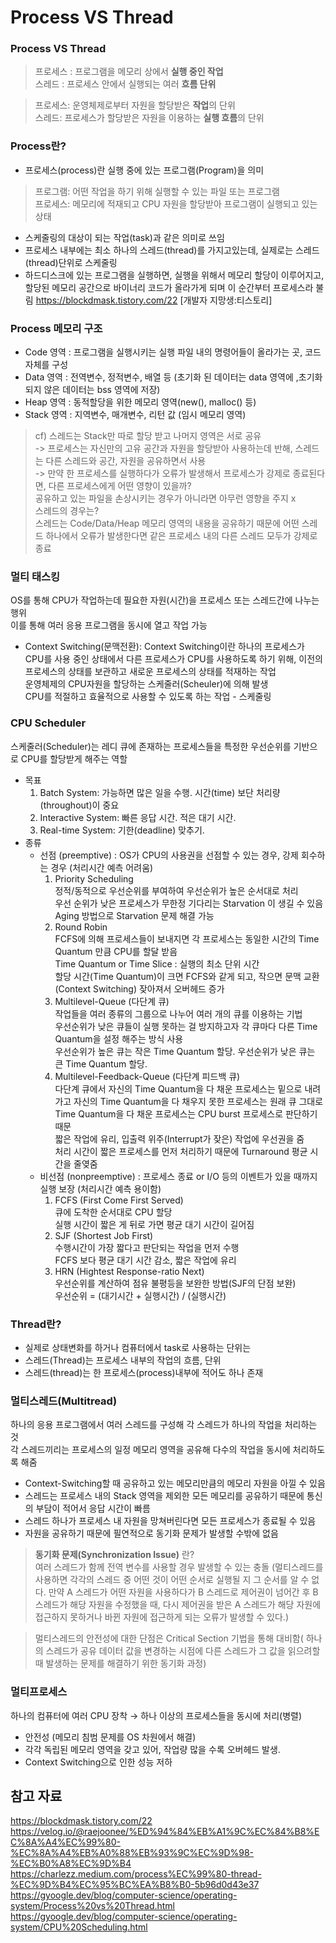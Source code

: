 # Process VS Thread 
### Process VS Thread 
> 프로세스 : 프로그램을 메모리 상에서 **실행 중인 작업** </br>
스레드 : 프로세스 안에서 실행되는 여러 **흐름 단위**

> 프로세스: 운영체제로부터 자원을 할당받은 **작업**의 단위 </br>
스레드: 프로세스가 할당받은 자원을 이용하는 **실행 흐름**의 단위

### Process란?
- 프로세스(process)란 실행 중에 있는 프로그램(Program)을 의미
 >프로그램: 어떤 작업을 하기 위해 실행할 수 있는 파일 또는 프로그램</br>
프로세스: 메모리에 적재되고 CPU 자원을 할당받아 프로그램이 실행되고 있는 상태 
- 스케줄링의 대상이 되는 작업(task)과 같은 의미로 쓰임
- 프로세스 내부에는 최소 하나의 스레드(thread)를 가지고있는데, 실제로는 스레드(thread)단위로 스케줄링
- 하드디스크에 있는 프로그램을 실행하면, 실행을 위해서 메모리 할당이 이루어지고, 할당된 메모리 공간으로 바이너리 코드가 올라가게 되며 이 순간부터 프로세스라 불림 https://blockdmask.tistory.com/22 [개발자 지망생:티스토리]

### Process 메모리 구조
- Code 영역 : 프로그램을 실행시키는 실행 파일 내의 명령어들이 올라가는 곳, 코드 자체를 구성
- Data 영역 : 전역변수, 정적변수, 배열 등 (초기화 된 데이터는 data 영역에
,초기화 되지 않은 데이터는 bss 영역에 저장)
- Heap 영역 : 동적할당을 위한 메모리 영역(new(), malloc() 등)
- Stack 영역 : 지역변수, 매개변수, 리턴 값 (임시 메모리 영역)
> cf) 스레드는 Stack만 따로 할당 받고 나머지 영역은 서로 공유   </br>
-> 프로세스는 자신만의 고유 공간과 자원을 할당받아 사용하는데 반해, 스레드는 다른 스레드와 공간, 자원을 공유하면서 사용 </br>
-> 만약 한 프로세스를 실행하다가 오류가 발생해서 프로세스가 강제로 종료된다면, 다른 프로세스에게 어떤 영향이 있을까?  </br>
공유하고 있는 파일을 손상시키는 경우가 아니라면 아무런 영향을 주지 x</br>
스레드의 경우는? </br>
스레드는 Code/Data/Heap 메모리 영역의 내용을 공유하기 때문에 어떤 스레드 하나에서 오류가 발생한다면 같은 프로세스 내의 다른 스레드 모두가 강제로 종료

### 멀티 태스킹
OS를 통해 CPU가 작업하는데 필요한 자원(시간)을 프로세스 또는 스레드간에 나누는 행위 </br>
이를 통해 여러 응용 프로그램을 동시에 열고 작업 가능
- Context Switching(문맥전환): Context Switching이란 하나의 프로세스가 CPU를 사용 중인 상태에서 다른 프로세스가 CPU를 사용하도록 하기 위해, 이전의 프로세스의 상태를 보관하고 새로운 프로세스의 상태를 적재하는 작업 </br>
운영체제의 CPU자원을 할당하는 스케줄러(Scheuler)에 의해 발생 </br>
CPU를 적절하고 효율적으로 사용할 수 있도록 하는 작업 - 스케줄링

### CPU Scheduler
스케줄러(Scheduler)는 레디 큐에 존재하는 프로세스들을 특정한 우선순위를 기반으로 CPU를 할당받게 해주는 역할
- 목표
    1. Batch System: 가능하면 많은 일을 수행. 시간(time) 보단 처리량(throughout)이 중요
    2. Interactive System: 빠른 응답 시간. 적은 대기 시간.
    3. Real-time System: 기한(deadline) 맞추기.
- 종류
    - 선점 (preemptive) : OS가 CPU의 사용권을 선점할 수 있는 경우, 강제 회수하는 경우 (처리시간 예측 어려움)
        1. Priority Scheduling
    </br>정적/동적으로 우선순위를 부여하여 우선순위가 높은 순서대로 처리
    </br>우선 순위가 낮은 프로세스가 무한정 기다리는 Starvation 이 생길 수 있음
    </br>Aging 방법으로 Starvation 문제 해결 가능
        2. Round Robin
    </br>FCFS에 의해 프로세스들이 보내지면 각 프로세스는 동일한 시간의 Time Quantum 만큼 CPU를 할달 받음
    </br>Time Quantum or Time Slice : 실행의 최소 단위 시간
    </br>할당 시간(Time Quantum)이 크면 FCFS와 같게 되고, 작으면 문맥 교환 (Context Switching) 잦아져서 오버헤드 증가
        3. Multilevel-Queue (다단계 큐)
    </br>작업들을 여러 종류의 그룹으로 나누어 여러 개의 큐를 이용하는 기법
    </br>우선순위가 낮은 큐들이 실행 못하는 걸 방지하고자 각 큐마다 다른 Time Quantum을 설정 해주는 방식 사용
    </br>우선순위가 높은 큐는 작은 Time Quantum 할당. 우선순위가 낮은 큐는 큰 Time Quantum 할당.
        4. Multilevel-Feedback-Queue (다단계 피드백 큐)
    </br>다단계 큐에서 자신의 Time Quantum을 다 채운 프로세스는 밑으로 내려가고 자신의 Time Quantum을 다 채우지 못한 프로세스는 원래 큐 그대로
    </br>Time Quantum을 다 채운 프로세스는 CPU burst 프로세스로 판단하기 때문
    </br>짧은 작업에 유리, 입출력 위주(Interrupt가 잦은) 작업에 우선권을 줌
    </br>처리 시간이 짧은 프로세스를 먼저 처리하기 때문에 Turnaround 평균 시간을 줄옂줌
    - 비선점 (nonpreemptive) : 프로세스 종료 or I/O 등의 이벤트가 있을 때까지 실행 보장 (처리시간 예측 용이함)
        1. FCFS (First Come First Served)
    </br>큐에 도착한 순서대로 CPU 할당
    </br>실행 시간이 짧은 게 뒤로 가면 평균 대기 시간이 길어짐
        2. SJF (Shortest Job First)
    </br>수행시간이 가장 짧다고 판단되는 작업을 먼저 수행
    </br>FCFS 보다 평균 대기 시간 감소, 짧은 작업에 유리
        3. HRN (Hightest Response-ratio Next)
    </br>우선순위를 계산하여 점유 불평등을 보완한 방법(SJF의 단점 보완)
    </br>우선순위 = (대기시간 + 실행시간) / (실행시간)

### Thread란?
- 실제로 상태변화를 하거나 컴퓨터에서 task로 사용하는 단위는 
- 스레드(Thread)는 프로세스 내부의 작업의 흐름, 단위
- 스레드(thread)는 한 프로세스(process)내부에 적어도 하나 존재

### 멀티스레드(Multitread) 
 하나의 응용 프로그램에서 여러 스레드를 구성해 각 스레드가 하나의 작업을 처리하는 것</br> 
 각 스레드끼리는 프로세스의 일정 메모리 영역을 공유해 다수의 작업을 동시에 처리하도록 해줌</br> 
- Context-Switching할 때 공유하고 있는 메모리만큼의 메모리 자원을 아낄 수 있음
- 스레드는 프로세스 내의 Stack 영역을 제외한 모든 메모리를 공유하기 때문에 통신의 부담이 적어서 응답 시간이 빠름
- 스레드 하나가 프로세스 내 자원을 망쳐버린다면 모든 프로세스가 종료될 수 있음
- 자원을 공유하기 때문에 필연적으로 동기화 문제가 발생할 수밖에 없음
> **동기화 문제(Synchronization Issue)** 란? </br>
여러 스레드가 함께 전역 변수를 사용할 경우 발생할 수 있는 충돌 (멀티스레드를 사용하면 각각의 스레드 중 어떤 것이 어떤 순서로 실행될 지 그 순서를 알 수 없다. 만약 A 스레드가 어떤 자원을 사용하다가 B 스레드로 제어권이 넘어간 후 B 스레드가 해당 자원을 수정했을 때, 다시 제어권을 받은 A 스레드가 해당 자원에 접근하지 못하거나 바뀐 자원에 접근하게 되는 오류가 발생할 수 있다.)</br>

> 멀티스레드의 안전성에 대한 단점은 Critical Section 기법을 통해 대비함(
하나의 스레드가 공유 데이터 값을 변경하는 시점에 다른 스레드가 그 값을 읽으려할 때 발생하는 문제를 해결하기 위한 동기화 과정)

### 멀티프로세스
하나의 컴퓨터에 여러 CPU 장착 → 하나 이상의 프로세스들을 동시에 처리(병렬)
- 안전성 (메모리 침범 문제를 OS 차원에서 해결)
- 각각 독립된 메모리 영역을 갖고 있어, 작업량 많을 수록 오버헤드 발생. 
- Context Switching으로 인한 성능 저하

## 참고 자료
https://blockdmask.tistory.com/22 </br>
https://velog.io/@raejoonee/%ED%94%84%EB%A1%9C%EC%84%B8%EC%8A%A4%EC%99%80-%EC%8A%A4%EB%A0%88%EB%93%9C%EC%9D%98-%EC%B0%A8%EC%9D%B4</br>
https://charlezz.medium.com/process%EC%99%80-thread-%EC%9D%B4%EC%95%BC%EA%B8%B0-5b96d0d43e37</br>
https://gyoogle.dev/blog/computer-science/operating-system/Process%20vs%20Thread.html</br>
https://gyoogle.dev/blog/computer-science/operating-system/CPU%20Scheduling.html